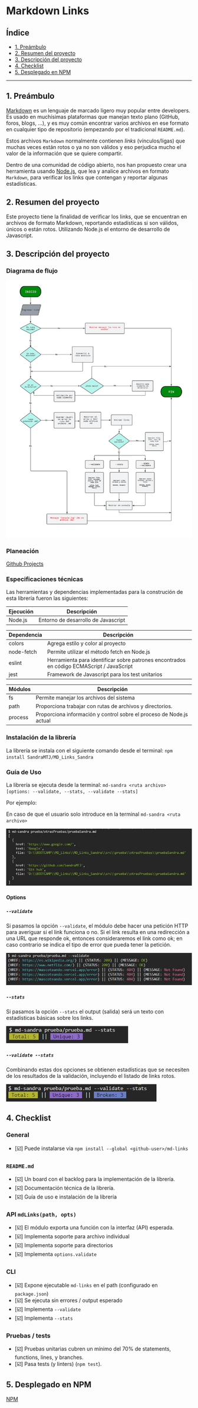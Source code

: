 # Markdown Links

## Índice

* [1. Preámbulo](#1-preámbulo)
* [2. Resumen del proyecto](#2-resumen-del-proyecto)
* [3. Descripción del proyecto](#3-descripción-del-proyecto)
* [4. Checklist](#4-checklist)
* [5. Desplegado en NPM](#5-desplegado-en-npm)


***

## 1. Preámbulo

[Markdown](https://es.wikipedia.org/wiki/Markdown) es un lenguaje de marcado
ligero muy popular entre developers. Es usado en muchísimas plataformas que
manejan texto plano (GitHub, foros, blogs, ...), y es muy común
encontrar varios archivos en ese formato en cualquier tipo de repositorio
(empezando por el tradicional `README.md`).

Estos archivos `Markdown` normalmente contienen _links_ (vínculos/ligas) que
muchas veces están rotos o ya no son válidos y eso perjudica mucho el valor de
la información que se quiere compartir.

Dentro de una comunidad de código abierto, nos han propuesto crear una
herramienta usando [Node.js](https://nodejs.org/), que lea y analice archivos
en formato `Markdown`, para verificar los links que contengan y reportar
algunas estadísticas.

## 2. Resumen del proyecto

Este proyecto tiene la finalidad de verificar los links, que se encuentran en archivos de formato Markdown, 
reportando estadísticas si son válidos, únicos o están rotos. Utilizando Node.js el entorno de desarrollo de Javascript.

## 3. Descripción del proyecto

### Diagrama de flujo

![Diagrama](./src/img/Diagrama.png)

### Planeación

[Github Projects](https://github.com/users/SandraMTJ/projects/2)

### Especificaciones técnicas

Las herramientas y dependencias implementadas para la construción de esta librería fueron las siguientes:

| Ejecución    | Descripción |
| ------       | ------ |
| Node.js      | Entorno de desarrollo de Javascript|

| Dependencia  | Descripción |
| ------       | ------ |
| colors       | Agrega estilo y color al proyecto|
| node-fetch   | Permite utilizar el método fetch en Node.js |
| eslint       | Herramienta para identificar sobre patrones encontrados en código ECMAScript / JavaScript |
| jest         | Framework de Javascript para los test unitarios |

| Módulos      | Descripción |
| ------       | ------ |
| fs           | Permite manejar los archivos del sistema |
| path         | Proporciona trabajar con rutas de archivos y directorios.|
| process      | Proporciona información y control sobre el proceso de Node.js actual |

### Instalación de la librería

La librería se instala con el siguiente comando desde el terminal:
  `npm install SandraMTJ/MD_Links_Sandra`
  
### Guía de Uso

La librería se ejecuta desde la terminal: `md-sandra <ruta archivo> [options: --validate, --stats, --validate --stats]`

Por ejemplo:

En caso de que el usuario solo introduce en la terminal 
`md-sandra <ruta archivo>`

![sinOpcion](./src/img/sinOpcion.jpg)


#### Options

##### `--validate`

Si pasamos la opción `--validate`, el módulo debe hacer una petición HTTP para
averiguar si el link funciona o no. Si el link resulta en una redirección a una
URL que responde ok, entonces consideraremos el link como ok; en caso contrario se indica el tipo de error 
que pueda tener la petición.

![Validate](./src/img/validate.jpg)

##### `--stats`

Si pasamos la opción `--stats` el output (salida) será un texto con estadísticas
básicas sobre los links.

![Stats](./src/img/stats.jpg)

##### `--validate --stats`

Combinando estas dos opciones se obtienen estadísticas que se necesiten de los resultados de la validación, 
incluyendo el listado de links rotos.

![StatsValidate](./src/img/validatestats.jpg)

## 4. Checklist

### General

* [:ballot_box_with_check:] Puede instalarse via `npm install --global <github-user>/md-links`

### `README.md`

* [:ballot_box_with_check:] Un board con el backlog para la implementación de la librería.
* [:ballot_box_with_check:] Documentación técnica de la librería.
* [:ballot_box_with_check:] Guía de uso e instalación de la librería

### API `mdLinks(path, opts)`

* [:ballot_box_with_check:] El módulo exporta una función con la interfaz (API) esperada.
* [:ballot_box_with_check:] Implementa soporte para archivo individual
* [:ballot_box_with_check:] Implementa soporte para directorios
* [:ballot_box_with_check:] Implementa `options.validate`

### CLI

* [:ballot_box_with_check:] Expone ejecutable `md-links` en el path (configurado en `package.json`)
* [:ballot_box_with_check:] Se ejecuta sin errores / output esperado
* [:ballot_box_with_check:] Implementa `--validate`
* [:ballot_box_with_check:] Implementa `--stats`

### Pruebas / tests

* [:ballot_box_with_check:] Pruebas unitarias cubren un mínimo del 70% de statements, functions,
  lines, y branches.
* [:ballot_box_with_check:] Pasa tests (y linters) (`npm test`).

## 5. Desplegado en NPM

[NPM](https://github.com/SandraMTJ/MD_Links_Sandra)
